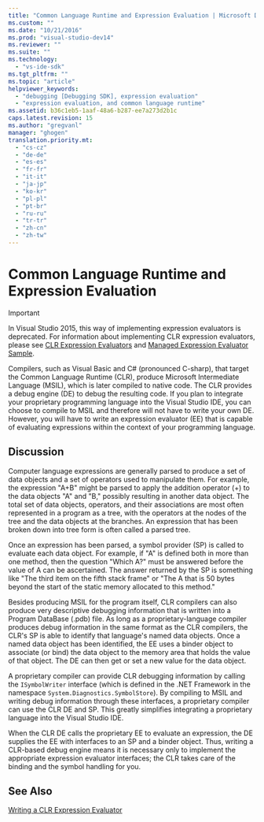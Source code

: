 ```yaml
---
title: "Common Language Runtime and Expression Evaluation | Microsoft Docs"
ms.custom: ""
ms.date: "10/21/2016"
ms.prod: "visual-studio-dev14"
ms.reviewer: ""
ms.suite: ""
ms.technology: 
  - "vs-ide-sdk"
ms.tgt_pltfrm: ""
ms.topic: "article"
helpviewer_keywords: 
  - "debugging [Debugging SDK], expression evaluation"
  - "expression evaluation, and common language runtime"
ms.assetid: b36c1eb5-1aaf-48a6-b287-ee7a273d2b1c
caps.latest.revision: 15
ms.author: "gregvanl"
manager: "ghogen"
translation.priority.mt: 
  - "cs-cz"
  - "de-de"
  - "es-es"
  - "fr-fr"
  - "it-it"
  - "ja-jp"
  - "ko-kr"
  - "pl-pl"
  - "pt-br"
  - "ru-ru"
  - "tr-tr"
  - "zh-cn"
  - "zh-tw"
---
```

# Common Language Runtime and Expression Evaluation
> [!IMPORTANT]
>  In Visual Studio 2015, this way of implementing expression evaluators is deprecated. For information about implementing CLR expression evaluators, please see [CLR Expression Evaluators](https://github.com/Microsoft/ConcordExtensibilitySamples/wiki/CLR-Expression-Evaluators) and [Managed Expression Evaluator Sample](https://github.com/Microsoft/ConcordExtensibilitySamples/wiki/Managed-Expression-Evaluator-Sample).  
  
 Compilers, such as Visual Basic and C# (pronounced C-sharp), that target the Common Language Runtime (CLR), produce Microsoft Intermediate Language (MSIL), which is later compiled to native code. The CLR provides a debug engine (DE) to debug the resulting code. If you plan to integrate your proprietary programming language into the Visual Studio IDE, you can choose to compile to MSIL and therefore will not have to write your own DE. However, you will have to write an expression evaluator (EE) that is capable of evaluating expressions within the context of your programming language.  
  
## Discussion  
 Computer language expressions are generally parsed to produce a set of data objects and a set of operators used to manipulate them. For example, the expression "A+B" might be parsed to apply the addition operator (+) to the data objects "A" and "B," possibly resulting in another data object. The total set of data objects, operators, and their associations are most often represented in a program as a tree, with the operators at the nodes of the tree and the data objects at the branches. An expression that has been broken down into tree form is often called a parsed tree.  
  
 Once an expression has been parsed, a symbol provider (SP) is called to evaluate each data object. For example, if "A" is defined both in more than one method, then the question "Which A?" must be answered before the value of A can be ascertained. The answer returned by the SP is something like "The third item on the fifth stack frame" or "The A that is 50 bytes beyond the start of the static memory allocated to this method."  
  
 Besides producing MSIL for the program itself, CLR compilers can also produce very descriptive debugging information that is written into a Program DataBase (.pdb) file. As long as a proprietary-language compiler produces debug information in the same format as the CLR compilers, the CLR's SP is able to identify that language's named data objects. Once a named data object has been identified, the EE uses a binder object to associate (or bind) the data object to the memory area that holds the value of that object. The DE can then get or set a new value for the data object.  
  
 A proprietary compiler can provide CLR debugging information by calling the `ISymbolWriter` interface (which is defined in the .NET Framework in the namespace `System.Diagnostics.SymbolStore`). By compiling to MSIL and writing debug information through these interfaces, a proprietary compiler can use the CLR DE and SP. This greatly simplifies integrating a proprietary language into the Visual Studio IDE.  
  
 When the CLR DE calls the proprietary EE to evaluate an expression, the DE supplies the EE with interfaces to an SP and a binder object. Thus, writing a CLR-based debug engine means it is necessary only to implement the appropriate expression evaluator interfaces; the CLR takes care of the binding and the symbol handling for you.  
  
## See Also  
 [Writing a CLR Expression Evaluator](../extensibility-debugger/writing-a-common-language-runtime-expression-evaluator.md)